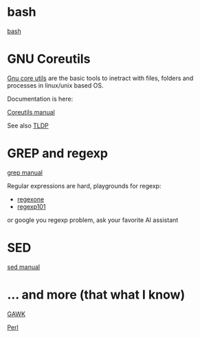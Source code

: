 # bash

[bash](https://www.gnu.org/software/bash/manual/)

# GNU Coreutils

[Gnu core utils](https://www.gnu.org/software/coreutils/) are the basic tools to inetract with files, folders and processes in linux/unix based OS.

Documentation is here: 

[Coreutils manual](https://www.gnu.org/software/coreutils/manual/html_node/index.html)


See  also  [TLDP](https://tldp.org/guides.html)


# GREP and regexp

[grep manual](https://www.gnu.org/software/grep/manual/)

Regular expressions are hard, playgrounds for regexp:
- [regexone](https://regexone.com/)
- [regexp101](https://regex101.com/)

or google you regexp problem, ask your favorite AI assistant

# SED

[sed manual](https://www.gnu.org/software/sed/manual/sed.html)

# ... and  more (that what I know)

[GAWK](https://www.gnu.org/software/gawk/manual/)

[Perl](https://www.perl.org/)
